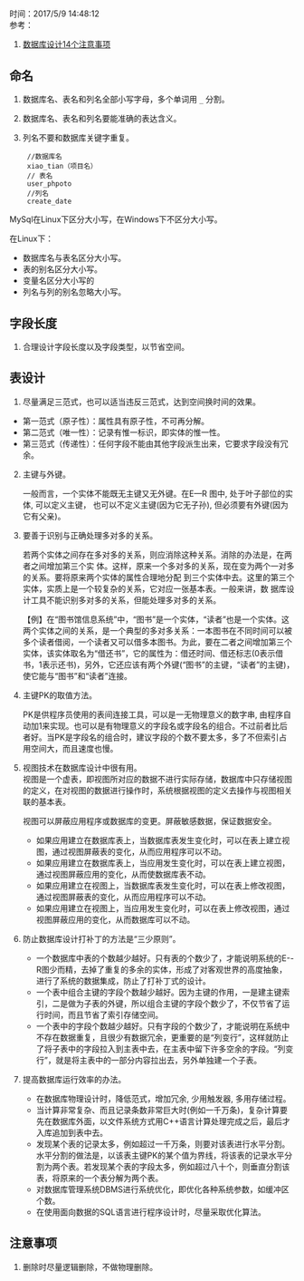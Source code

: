##  
时间：2017/5/9 14:48:12  
参考：

1.  [数据库设计14个注意事项](http://blog.sina.com.cn/s/blog_489ce99d0101h0bi.html)

## 命名
1. 数据库名、表名和列名全部小写字母，多个单词用 `_` 分割。 
2. 数据库名、表名和列名要能准确的表达含义。
3. 列名不要和数据库关键字重复。  

		//数据库名
		xiao_tian（项目名）
		// 表名
		user_phpoto
		//列名
		create_date

MySql在Linux下区分大小写，在Windows下不区分大小写。

在Linux下：

 * 数据库名与表名区分大小写。
 * 表的别名区分大小写。
 * 变量名区分大小写的
 * 列名与列的别名忽略大小写。

## 字段长度
1. 合理设计字段长度以及字段类型，以节省空间。

## 表设计
1. 尽量满足三范式，也可以适当违反三范式，达到空间换时间的效果。

 * 第一范式（原子性）：属性具有原子性，不可再分解。
 * 第二范式（唯一性）：记录有惟一标识，即实体的惟一性。
 * 第三范式（传递性）：任何字段不能由其他字段派生出来，它要求字段没有冗余。

2. 主键与外键。

	一般而言，一个实体不能既无主键又无外键。在E—R 图中, 处于叶子部位的实体, 可以定义主键，
	也可以不定义主键(因为它无子孙), 但必须要有外键(因为它有父亲)。
2. 要善于识别与正确处理多对多的关系。

	若两个实体之间存在多对多的关系，则应消除这种关系。消除的办法是，在两者之间增加第三个实
	体。这样，原来一个多对多的关系，现在变为两个一对多的关系。要将原来两个实体的属性合理地分配
	到三个实体中去。这里的第三个实体，实质上是一个较复杂的关系，它对应一张基本表。一般来讲，数
	据库设计工具不能识别多对多的关系，但能处理多对多的关系。
    
	【例】在“图书馆信息系统”中，“图书”是一个实体，“读者”也是一个实体。这两个实体之间的关系，是一个典型的多对多关系：一本图书在不同时间可以被多个读者借阅，一个读者又可以借多本图书。为此，要在二者之间增加第三个实体，该实体取名为“借还书”，它的属性为：借还时间、借还标志(0表示借书，1表示还书)，另外，它还应该有两个外键(“图书”的主键，“读者”的主键)，使它能与“图书”和“读者”连接。

3. 主键PK的取值方法。

	PK是供程序员使用的表间连接工具，可以是一无物理意义的数字串, 由程序自动加1来实现。也可以是有物理意义的字段名或字段名的组合。不过前者比后者好。当PK是字段名的组合时，建议字段的个数不要太多，多了不但索引占用空间大，而且速度也慢。

4. 视图技术在数据库设计中很有用。  
	视图是一个虚表，即视图所对应的数据不进行实际存储，数据库中只存储视图的定义，在对视图的数据进行操作时，系统根据视图的定义去操作与视图相关联的基本表。

 	视图可以屏蔽应用程序或数据库的变更。屏蔽敏感数据，保证数据安全。
	
	 * 如果应用建立在数据库表上，当数据库表发生变化时，可以在表上建立视图，通过视图屏蔽表的变化，从而应用程序可以不动。
	 * 如果应用建立在数据库表上，当应用发生变化时，可以在表上建立视图，通过视图屏蔽应用的变化，从而使数据库表不动。
	 * 如果应用建立在视图上，当数据库表发生变化时，可以在表上修改视图，通过视图屏蔽表的变化，从而应用程序可以不动。
	 * 如果应用建立在视图上，当应用发生变化时，可以在表上修改视图，通过视图屏蔽应用的变化，从而数据库可以不动。

5. 防止数据库设计打补丁的方法是“三少原则”。
 
	 * 一个数据库中表的个数越少越好。只有表的个数少了，才能说明系统的E--R图少而精，去掉了重复的多余的实体，形成了对客观世界的高度抽象，进行了系统的数据集成，防止了打补丁式的设计。
	 * 一个表中组合主键的字段个数越少越好。因为主键的作用，一是建主键索引，二是做为子表的外键，所以组合主键的字段个数少了，不仅节省了运行时间，而且节省了索引存储空间。
	 * 一个表中的字段个数越少越好。只有字段的个数少了，才能说明在系统中不存在数据重复，且很少有数据冗余，更重要的是“列变行”，这样就防止了将子表中的字段拉入到主表中去，在主表中留下许多空余的字段。“列变行”，就是将主表中的一部分内容拉出去，另外单独建一个子表。
6. 提高数据库运行效率的办法。

	 * 在数据库物理设计时，降低范式，增加冗余, 少用触发器, 多用存储过程。
	 * 当计算非常复杂、而且记录条数非常巨大时(例如一千万条)，复杂计算要先在数据库外面，以文件系统方式用C++语言计算处理完成之后，最后才入库追加到表中去。
	 * 发现某个表的记录太多，例如超过一千万条，则要对该表进行水平分割。水平分割的做法是，以该表主键PK的某个值为界线，将该表的记录水平分割为两个表。若发现某个表的字段太多，例如超过八十个，则垂直分割该表，将原来的一个表分解为两个表。
	 * 对数据库管理系统DBMS进行系统优化，即优化各种系统参数，如缓冲区个数。
	 * 在使用面向数据的SQL语言进行程序设计时，尽量采取优化算法。

## 注意事项

1. 删除时尽量逻辑删除，不做物理删除。
